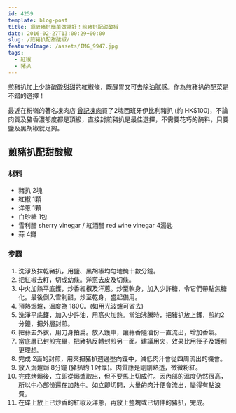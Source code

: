 ```yaml
---
id: 4259
template: blog-post
title: 頂級豬扒簡單做就好！煎豬扒配甜酸椒
date: 2016-02-27T13:00:29+00:00
slug: /煎豬扒配甜酸椒/
featuredImage: /assets/IMG_9947.jpg
tags:
  - 紅椒
  - 豬扒
---
```

煎豬扒加上少許酸酸甜甜的紅椒條，既醒胃又可去除油膩感。作為煎豬扒的配菜是不錯的選擇！

<!--more-->

最近在粉嶺的著名凍肉店 [曾記凍肉](https://www.facebook.com/tsangkee.wankau/)買了2塊西班牙伊比利豬扒 (約 HK$100)，不論肉質及豬香濃郁度都是頂級，直接封煎豬扒是最佳選擇，不需要花巧的醃料，只要鹽及黑胡椒就足夠。

## 煎豬扒配甜酸椒

### 材料

* 豬扒 2塊
* 紅椒 1顆
* 洋蔥 1顆
* 白砂糖 1包
* 雪利醋 sherry vinegar / 紅酒醋 red wine vinegar 4湯匙
* 蒜 4瓣

### 步驟

  1. 洗淨及抹乾豬扒，用鹽、黑胡椒均勻地醃十數分鐘。
  2. 把紅椒去籽，切成幼條。洋蔥去皮及切條。
  3. 中火加熱平底鑊，炒香紅椒及洋蔥。炒至軟身，加入少許糖，令它們帶點焦糖化。最後倒入雪利醋，炒至乾身，盛起備用。
  4. 預熱焗爐，溫度為 180C。(如用光波爐可省去)
  5. 洗淨平底鑊，加入少許油，用高火加熱。當油沸騰時，把豬扒放上鑊，煎約2分鐘，把外層封煎。
  6. 把蒜去外衣，用刀身拍扁。放入鑊中，讓蒜香隨油份一直流出，增加香氣。
  7. 當底層已封煎完畢，把豬扒反轉封煎另一面。建議用夾，效果比用筷子及鑊剷更理想。
  8. 完成 2面的封煎，用夾把豬扒週邊壓向鑊中，減低肉汁會從四周流出的機會。
  9. 放入焗爐焗 8分鐘 (豬扒約 1 吋厚)。肉質應是剛剛熟透，微微粉紅。
  10. 完成烤焗後，立即從焗爐取出，但不要馬上切成件。因內部的溫度仍然很高，所以中心部份還在加熱中。如立即切開，大量的肉汁便會流出，變得有點浪費。
  11. 在碟上放上已炒香的紅椒及洋蔥，再放上整塊或已切件的豬扒，完成。